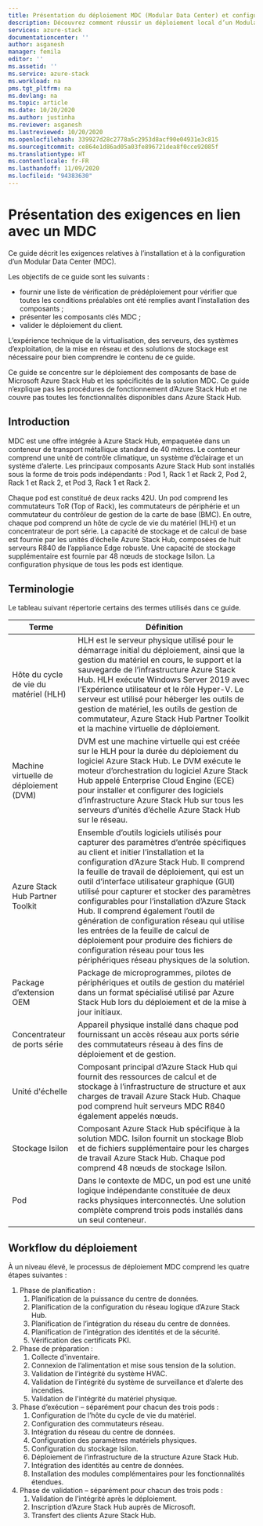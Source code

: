 ```yaml
---
title: Présentation du déploiement MDC (Modular Data Center) et configuration du serveur d’administration de l’hôte de cycle de vie du matériel (HLH) Azure Stack Hub | Microsoft Docs
description: Découvrez comment réussir un déploiement local d’un Modular Data Center, de la planification au post-déploiement.
services: azure-stack
documentationcenter: ''
author: asganesh
manager: femila
editor: ''
ms.assetid: ''
ms.service: azure-stack
ms.workload: na
pms.tgt_pltfrm: na
ms.devlang: na
ms.topic: article
ms.date: 10/20/2020
ms.author: justinha
ms.reviewer: asganesh
ms.lastreviewed: 10/20/2020
ms.openlocfilehash: 339927d28c2778a5c2953d8acf90e04931e3c815
ms.sourcegitcommit: ce864e1d86ad05a03fe896721dea8f0cce92085f
ms.translationtype: HT
ms.contentlocale: fr-FR
ms.lasthandoff: 11/09/2020
ms.locfileid: "94383630"
---
```

# <a name="mdc-requirements-overview"></a>Présentation des exigences en lien avec un MDC

Ce guide décrit les exigences relatives à l’installation et à la configuration d’un Modular Data Center (MDC). 

Les objectifs de ce guide sont les suivants :

- fournir une liste de vérification de prédéploiement pour vérifier que toutes les conditions préalables ont été remplies avant l’installation des composants ;
- présenter les composants clés MDC ;
- valider le déploiement du client.

L’expérience technique de la virtualisation, des serveurs, des systèmes d’exploitation, de la mise en réseau et des solutions de stockage est nécessaire pour bien comprendre le contenu de ce guide. 

Ce guide se concentre sur le déploiement des composants de base de Microsoft Azure Stack Hub et les spécificités de la solution MDC. Ce guide n’explique pas les procédures de fonctionnement d’Azure Stack Hub et ne couvre pas toutes les fonctionnalités disponibles dans Azure Stack Hub. 

## <a name="introduction"></a>Introduction

MDC est une offre intégrée à Azure Stack Hub, empaquetée dans un conteneur de transport métallique standard de 40 mètres. Le conteneur comprend une unité de contrôle climatique, un système d’éclairage et un système d’alerte. Les principaux composants Azure Stack Hub sont installés sous la forme de trois pods indépendants : Pod 1, Rack 1 et Rack 2, Pod 2, Rack 1 et Rack 2, et Pod 3, Rack 1 et Rack 2.

Chaque pod est constitué de deux racks 42U. Un pod comprend les commutateurs ToR (Top of Rack), les commutateurs de périphérie et un commutateur du contrôleur de gestion de la carte de base (BMC). En outre, chaque pod comprend un hôte de cycle de vie du matériel (HLH) et un concentrateur de port série. La capacité de stockage et de calcul de base est fournie par les unités d’échelle Azure Stack Hub, composées de huit serveurs R840 de l’appliance Edge robuste. Une capacité de stockage supplémentaire est fournie par 48 nœuds de stockage Isilon. La configuration physique de tous les pods est identique.

## <a name="terminology"></a>Terminologie

Le tableau suivant répertorie certains des termes utilisés dans ce guide.

|Terme    |Définition |
|-------|-----------|
|Hôte du cycle de vie du matériel (HLH)|    HLH est le serveur physique utilisé pour le démarrage initial du déploiement, ainsi que la gestion du matériel en cours, le support et la sauvegarde de l’infrastructure Azure Stack Hub. HLH exécute Windows Server 2019 avec l’Expérience utilisateur et le rôle Hyper-V. Le serveur est utilisé pour héberger les outils de gestion de matériel, les outils de gestion de commutateur, Azure Stack Hub Partner Toolkit et la machine virtuelle de déploiement. |
|Machine virtuelle de déploiement (DVM)|    DVM est une machine virtuelle qui est créée sur le HLH pour la durée du déploiement du logiciel Azure Stack Hub. Le DVM exécute le moteur d’orchestration du logiciel Azure Stack Hub appelé Enterprise Cloud Engine (ECE) pour installer et configurer des logiciels d’infrastructure Azure Stack Hub sur tous les serveurs d’unités d’échelle Azure Stack Hub sur le réseau.|
|Azure Stack Hub Partner Toolkit|    Ensemble d’outils logiciels utilisés pour capturer des paramètres d’entrée spécifiques au client et initier l’installation et la configuration d’Azure Stack Hub. Il comprend la feuille de travail de déploiement, qui est un outil d’interface utilisateur graphique (GUI) utilisé pour capturer et stocker des paramètres configurables pour l’installation d’Azure Stack Hub. Il comprend également l’outil de génération de configuration réseau qui utilise les entrées de la feuille de calcul de déploiement pour produire des fichiers de configuration réseau pour tous les périphériques réseau physiques de la solution.|
|Package d’extension OEM    |Package de microprogrammes, pilotes de périphériques et outils de gestion du matériel dans un format spécialisé utilisé par Azure Stack Hub lors du déploiement et de la mise à jour initiaux.|
|Concentrateur de ports série    |Appareil physique installé dans chaque pod fournissant un accès réseau aux ports série des commutateurs réseau à des fins de déploiement et de gestion.|
|Unité d'échelle    |Composant principal d’Azure Stack Hub qui fournit des ressources de calcul et de stockage à l’infrastructure de structure et aux charges de travail Azure Stack Hub. Chaque pod comprend huit serveurs MDC R840 également appelés nœuds.|
|Stockage Isilon |    Composant Azure Stack Hub spécifique à la solution MDC. Isilon fournit un stockage Blob et de fichiers supplémentaire pour les charges de travail Azure Stack Hub. Chaque pod comprend 48 nœuds de stockage Isilon.|
|Pod    |Dans le contexte de MDC, un pod est une unité logique indépendante constituée de deux racks physiques interconnectés. Une solution complète comprend trois pods installés dans un seul conteneur.|

## <a name="deployment-workflow"></a>Workflow du déploiement

À un niveau élevé, le processus de déploiement MDC comprend les quatre étapes suivantes :

1. Phase de planification :
   1. Planification de la puissance du centre de données.
   1. Planification de la configuration du réseau logique d’Azure Stack Hub.
   1. Planification de l’intégration du réseau du centre de données.
   1. Planification de l’intégration des identités et de la sécurité.
   1. Vérification des certificats PKI.
1. Phase de préparation :
   1. Collecte d'inventaire.
   1. Connexion de l’alimentation et mise sous tension de la solution.
   1. Validation de l’intégrité du système HVAC.
   1. Validation de l’intégrité du système de surveillance et d’alerte des incendies.
   1. Validation de l'intégrité du matériel physique.
1. Phase d’exécution – séparément pour chacun des trois pods :
   1. Configuration de l’hôte du cycle de vie du matériel.
   1. Configuration des commutateurs réseau.
   1. Intégration du réseau du centre de données.
   1. Configuration des paramètres matériels physiques.
   1. Configuration du stockage Isilon.
   1. Déploiement de l’infrastructure de la structure Azure Stack Hub.
   1. Intégration des identités au centre de données.
   1. Installation des modules complémentaires pour les fonctionnalités étendues.
1. Phase de validation – séparément pour chacun des trois pods :
   1. Validation de l’intégrité après le déploiement.
   1. Inscription d’Azure Stack Hub auprès de Microsoft.
   1. Transfert des clients Azure Stack Hub.
